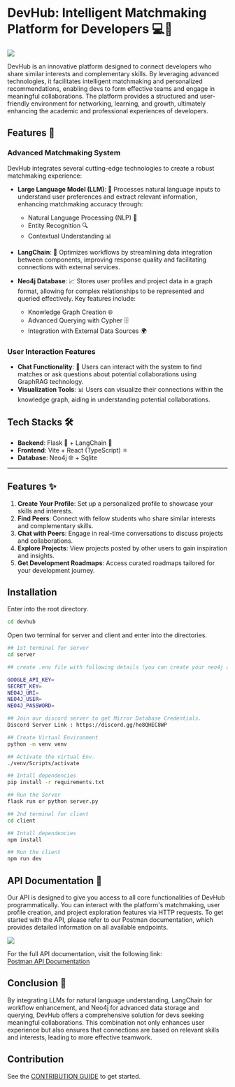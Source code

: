 # DevHub: Intelligent Matchmaking Platform for Developers 💻🤝
  <a href="https://discord.gg/he8QHEC8WP" target="_blank"><img src="https://img.shields.io/discord/1259889923129999411?style=flat&colorA=000000&colorB=000000&label=discord&logo=discord&logoColor=ffffff" /></a>

DevHub is an innovative platform designed to connect developers who share similar interests and complementary skills. By leveraging advanced technologies, it facilitates intelligent matchmaking and personalized recommendations, enabling devs to form effective teams and engage in meaningful collaborations. The platform provides a structured and user-friendly environment for networking, learning, and growth, ultimately enhancing the academic and professional experiences of developers.

## Features 🌟

### Advanced Matchmaking System
DevHub integrates several cutting-edge technologies to create a robust matchmaking experience:

- **Large Language Model (LLM)**: 🧠 Processes natural language inputs to understand user preferences and extract relevant information, enhancing matchmaking accuracy through:
  - Natural Language Processing (NLP) 💬
  - Entity Recognition 🔍
  - Contextual Understanding 📊

- **LangChain**: 🔗 Optimizes workflows by streamlining data integration between components, improving response quality and facilitating connections with external services.

- **Neo4j Database**: 📈 Stores user profiles and project data in a graph format, allowing for complex relationships to be represented and queried effectively. Key features include:
  - Knowledge Graph Creation 🌐
  - Advanced Querying with Cypher 🗄️
  - Integration with External Data Sources 🌍

### User Interaction Features
- **Chat Functionality**: 💬 Users can interact with the system to find matches or ask questions about potential collaborations using GraphRAG technology.
- **Visualization Tools**: 📊 Users can visualize their connections within the knowledge graph, aiding in understanding potential collaborations.

## Tech Stacks 🛠️

- **Backend**: Flask 🐍 + LangChain 🔗  
- **Frontend**: Vite + React (TypeScript) ⚛️  
- **Database**: Neo4j 🌐  + Sqlite 

---

## Features ✨

1. **Create Your Profile**: Set up a personalized profile to showcase your skills and interests.  
2. **Find Peers**: Connect with fellow students who share similar interests and complementary skills.  
3. **Chat with Peers**: Engage in real-time conversations to discuss projects and collaborations.  
4. **Explore Projects**: View projects posted by other users to gain inspiration and insights.  
5. **Get Development Roadmaps**: Access curated roadmaps tailored for your development journey.  

## Installation 

Enter into the root directory.
```bash
cd devhub
```
Open two terminal for server and client and enter into the directories.
```bash
## 1st terminal for server
cd server

## create .env file with following details (you can create your neo4j account or use our mirror database credentials)

GOOGLE_API_KEY= 
SECRET_KEY=
NEO4J_URI= 
NEO4J_USER=
NEO4J_PASSWORD=

## Join our discord server to get Mirror Database Credentials.
Discord Server Link : https://discord.gg/he8QHEC8WP

## Create Virtual Environment
python -m venv venv

## Activate the virtual Env.
./venv/Scripts/activate

## Intall dependencies
pip install -r requirements.txt

## Run the Server
flask run or python server.py
```
```bash
## 2nd terminal for client
cd client

## Intall dependencies
npm install

## Run the client
npm run dev
```

## API Documentation 📜

Our API is designed to give you access to all core functionalities of DevHub programmatically. You can interact with the platform's matchmaking, user profile creation, and project exploration features via HTTP requests. To get started with the API, please refer to our Postman documentation, which provides detailed information on all available endpoints.

<a href="https://documenter.getpostman.com/view/37803453/2sAXxP9Cxo" target="_blank"><img src="https://img.shields.io/badge/Postman-View%20Documentation-orange?style=flat&logo=postman" /></a>

For the full API documentation, visit the following link:  
[Postman API Documentation](https://documenter.getpostman.com/view/37803453/2sAXxP9Cxo)

## Conclusion 🎉
By integrating LLMs for natural language understanding, LangChain for workflow enhancement, and Neo4j for advanced data storage and querying, DevHub offers a comprehensive solution for devs seeking meaningful collaborations. This combination not only enhances user experience but also ensures that connections are based on relevant skills and interests, leading to more effective teamwork.

## Contribution

See the [CONTRIBUTION GUIDE](https://github.com/devhub-ai/devhub/blob/main/.github/CONTRIBUTING.md) to get started.
